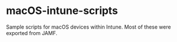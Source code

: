 # macOS-intune-scripts

Sample scripts for macOS devices within Intune. Most of these were exported from JAMF.
